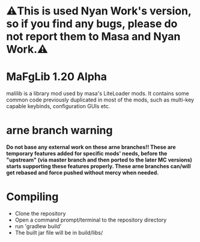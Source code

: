 
# ⚠️This is used Nyan Work's version, so if you find any bugs, please do not report them to Masa and Nyan Work.⚠️

# MaFgLib 1.20 Alpha
malilib is a library mod used by masa's LiteLoader mods. It contains some common code previously
duplicated in most of the mods, such as multi-key capable keybinds, configuration GUIs etc.

arne branch warning
===================
**Do not base any external work on these arne branches!!
These are temporary features added for specific mods' needs, before the "upstream"
(via master branch and then ported to the later MC versions) starts supporting these features
properly. These arne branches can/will get rebased and force pushed without mercy when needed.**

Compiling
=========
* Clone the repository
* Open a command prompt/terminal to the repository directory
* run 'gradlew build'
* The built jar file will be in build/libs/

